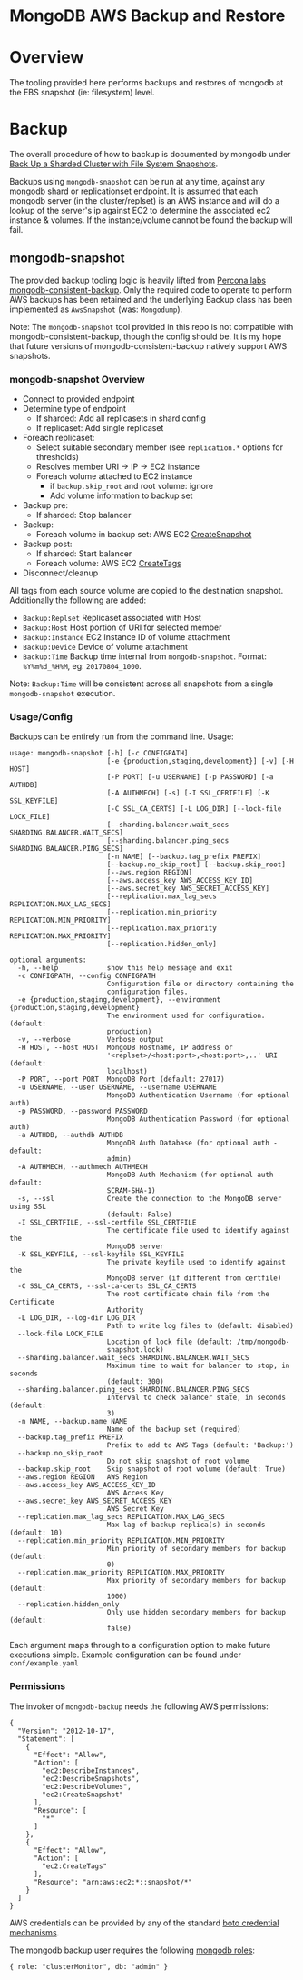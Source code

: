# MongoDB AWS Backup and Restore

# Overview

The tooling provided here performs backups and restores of mongodb at the EBS snapshot (ie: filesystem) level.

# Backup
The overall procedure of how to backup is documented by mongodb under [Back Up a Sharded Cluster with File System Snapshots](https://docs.mongodb.com/manual/tutorial/backup-sharded-cluster-with-filesystem-snapshots/).

Backups using `mongodb-snapshot` can be run at any time, against any mongodb shard or replicationset endpoint. It is assumed that each mongodb server (in the cluster/replset) is an AWS instance and will do a lookup of the server's ip against EC2 to determine the associated ec2 instance & volumes. If the instance/volume cannot be found the backup will fail.


## mongodb-snapshot
The provided backup tooling logic is heavily lifted from [Percona labs mongodb-consistent-backup](https://github.com/Percona-Lab/mongodb_consistent_backup). Only the required code to operate to perform AWS backups has been retained and the underlying Backup class has been implemented as `AwsSnapshot` (was: `Mongodump`).

Note: The `mongodb-snapshot` tool provided in this repo is not compatible with mongodb-consistent-backup, though the config should be. It is my hope that future versions of mongodb-consistent-backup natively support AWS snapshots.

### mongodb-snapshot Overview

* Connect to provided endpoint
* Determine type of endpoint
   * If sharded: Add all replicasets in shard config
   * If replicaset: Add single replicaset
* Foreach replicaset:
    * Select suitable secondary member (see `replication.*` options for thresholds)
    * Resolves member URI -> IP -> EC2 instance
    * Foreach volume attached to EC2 instance
         * if `backup.skip_root` and root volume: ignore
         * Add volume information to backup set
* Backup pre:
    * If sharded: Stop balancer
* Backup:
    * Foreach volume in backup set: AWS EC2 [CreateSnapshot](http://docs.aws.amazon.com/AWSEC2/latest/APIReference/API_CreateSnapshot.html)
* Backup post:
    * If sharded: Start balancer
    * Foreach volume: AWS EC2 [CreateTags](http://docs.aws.amazon.com/AWSEC2/latest/APIReference/API_CreateTags.html)
* Disconnect/cleanup

All tags from each source volume are copied to the destination snapshot. Additionally the following are added:

* `Backup:Replset` Replicaset associated with Host
* `Backup:Host` Host portion of URI for selected member
* `Backup:Instance` EC2 Instance ID of volume attachment
* `Backup:Device` Device of volume attachment
* `Backup:Time` Backup time internal from `mongodb-snapshot`. Format: `%Y%m%d_%H%M`, eg: `20170804_1000`.

Note: `Backup:Time` will be consistent across all snapshots from a single `mongodb-snapshot` execution.

### Usage/Config
Backups can be entirely run from the command line. Usage:

```
usage: mongodb-snapshot [-h] [-c CONFIGPATH]
                        [-e {production,staging,development}] [-v] [-H HOST]
                        [-P PORT] [-u USERNAME] [-p PASSWORD] [-a AUTHDB]
                        [-A AUTHMECH] [-s] [-I SSL_CERTFILE] [-K SSL_KEYFILE]
                        [-C SSL_CA_CERTS] [-L LOG_DIR] [--lock-file LOCK_FILE]
                        [--sharding.balancer.wait_secs SHARDING.BALANCER.WAIT_SECS]
                        [--sharding.balancer.ping_secs SHARDING.BALANCER.PING_SECS]
                        [-n NAME] [--backup.tag_prefix PREFIX]
                        [--backup.no_skip_root] [--backup.skip_root]
                        [--aws.region REGION]
                        [--aws.access_key AWS_ACCESS_KEY_ID]
                        [--aws.secret_key AWS_SECRET_ACCESS_KEY]
                        [--replication.max_lag_secs REPLICATION.MAX_LAG_SECS]
                        [--replication.min_priority REPLICATION.MIN_PRIORITY]
                        [--replication.max_priority REPLICATION.MAX_PRIORITY]
                        [--replication.hidden_only]

optional arguments:
  -h, --help            show this help message and exit
  -c CONFIGPATH, --config CONFIGPATH
                        Configuration file or directory containing the
                        configuration files.
  -e {production,staging,development}, --environment {production,staging,development}
                        The environment used for configuration. (default:
                        production)
  -v, --verbose         Verbose output
  -H HOST, --host HOST  MongoDB Hostname, IP address or
                        '<replset>/<host:port>,<host:port>,..' URI (default:
                        localhost)
  -P PORT, --port PORT  MongoDB Port (default: 27017)
  -u USERNAME, --user USERNAME, --username USERNAME
                        MongoDB Authentication Username (for optional auth)
  -p PASSWORD, --password PASSWORD
                        MongoDB Authentication Password (for optional auth)
  -a AUTHDB, --authdb AUTHDB
                        MongoDB Auth Database (for optional auth - default:
                        admin)
  -A AUTHMECH, --authmech AUTHMECH
                        MongoDB Auth Mechanism (for optional auth - default:
                        SCRAM-SHA-1)
  -s, --ssl             Create the connection to the MongoDB server using SSL
                        (default: False)
  -I SSL_CERTFILE, --ssl-certfile SSL_CERTFILE
                        The certificate file used to identify against the
                        MongoDB server
  -K SSL_KEYFILE, --ssl-keyfile SSL_KEYFILE
                        The private keyfile used to identify against the
                        MongoDB server (if different from certfile)
  -C SSL_CA_CERTS, --ssl-ca-certs SSL_CA_CERTS
                        The root certificate chain file from the Certificate
                        Authority
  -L LOG_DIR, --log-dir LOG_DIR
                        Path to write log files to (default: disabled)
  --lock-file LOCK_FILE
                        Location of lock file (default: /tmp/mongodb-
                        snapshot.lock)
  --sharding.balancer.wait_secs SHARDING.BALANCER.WAIT_SECS
                        Maximum time to wait for balancer to stop, in seconds
                        (default: 300)
  --sharding.balancer.ping_secs SHARDING.BALANCER.PING_SECS
                        Interval to check balancer state, in seconds (default:
                        3)
  -n NAME, --backup.name NAME
                        Name of the backup set (required)
  --backup.tag_prefix PREFIX
                        Prefix to add to AWS Tags (default: 'Backup:')
  --backup.no_skip_root
                        Do not skip snapshot of root volume
  --backup.skip_root    Skip snapshot of root volume (default: True)
  --aws.region REGION   AWS Region
  --aws.access_key AWS_ACCESS_KEY_ID
                        AWS Access Key
  --aws.secret_key AWS_SECRET_ACCESS_KEY
                        AWS Secret Key
  --replication.max_lag_secs REPLICATION.MAX_LAG_SECS
                        Max lag of backup replica(s) in seconds (default: 10)
  --replication.min_priority REPLICATION.MIN_PRIORITY
                        Min priority of secondary members for backup (default:
                        0)
  --replication.max_priority REPLICATION.MAX_PRIORITY
                        Max priority of secondary members for backup (default:
                        1000)
  --replication.hidden_only
                        Only use hidden secondary members for backup (default:
                        false)
```

Each argument maps through to a configuration option to make future executions simple. Example configuration can be found under `conf/example.yaml`

### Permissions

The invoker of `mongodb-backup` needs the following AWS permissions:

```
{
  "Version": "2012-10-17",
  "Statement": [
    {
      "Effect": "Allow",
      "Action": [
        "ec2:DescribeInstances",
        "ec2:DescribeSnapshots",
        "ec2:DescribeVolumes",
        "ec2:CreateSnapshot"
      ],
      "Resource": [
        "*"
      ]
    },
    {
      "Effect": "Allow",
      "Action": [
        "ec2:CreateTags"
      ],
      "Resource": "arn:aws:ec2:*::snapshot/*"
    }
  ]
}
```
AWS credentials can be provided by any of the standard [boto credential mechanisms](http://boto.cloudhackers.com/en/latest/boto_config_tut.html#credentials).

The mongodb backup user requires the following [mongodb roles](https://docs.mongodb.com/manual/reference/built-in-roles/):

```
{ role: "clusterMonitor", db: "admin" }
```
